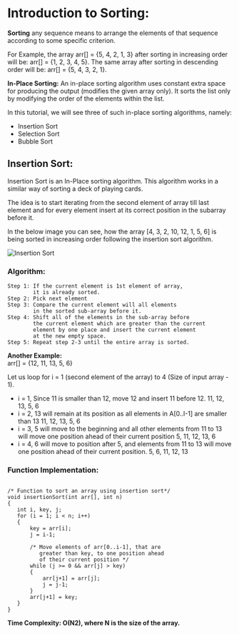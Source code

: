 # Introduction to Sorting:  
  
**Sorting** any sequence means to arrange the elements of that sequence according to some specific criterion.  

For Example, the array arr[] = {5, 4, 2, 1, 3} after sorting in increasing order will be: arr[] = {1, 2, 3, 4, 5}. The same array after sorting in descending order will be: arr[] = {5, 4, 3, 2, 1}.  

**In-Place Sorting:** An in-place sorting algorithm uses constant extra space for producing the output (modifies the given array only). It sorts the list only by modifying the order of the elements within the list.  

In this tutorial, we will see three of such in-place sorting algorithms, namely:  
+ Insertion Sort  
+ Selection Sort  
+ Bubble Sort  

## Insertion Sort:  
  
Insertion Sort is an In-Place sorting algorithm. This algorithm works in a similar way of sorting a deck of playing cards.  

The idea is to start iterating from the second element of array till last element and for every element insert at its correct position in the subarray before it.  

In the below image you can see, how the array [4, 3, 2, 10, 12, 1, 5, 6] is being sorted in increasing order following the insertion sort algorithm.  
  
![Insertion Sort](https://github.com/absognety/DSA-GeeksClasses/blob/master/Sorting/insertionsort.png "insertion sort")  
  
### Algorithm:  
```
Step 1: If the current element is 1st element of array, 
        it is already sorted.
Step 2: Pick next element
Step 3: Compare the current element will all elements 
        in the sorted sub-array before it.
Step 4: Shift all of the elements in the sub-array before 
        the current element which are greater than the current 
        element by one place and insert the current element 
        at the new empty space.
Step 5: Repeat step 2-3 until the entire array is sorted.
```  
**Another Example:**  
arr[] = {12, 11, 13, 5, 6}

Let us loop for i = 1 (second element of the array) to 4 (Size of input array - 1).  
+ i = 1, Since 11 is smaller than 12, move 12 and insert 11 before 12.
11, 12, 13, 5, 6  
+ i = 2, 13 will remain at its position as all elements in A[0..I-1] are smaller than 13
11, 12, 13, 5, 6  
+ i = 3, 5 will move to the beginning and all other elements from 11 to 13 will move one position ahead of their current position 5, 11, 12, 13, 6  
+ i = 4, 6 will move to position after 5, and elements from 11 to 13 will move one position ahead of their current position.
5, 6, 11, 12, 13  
  
### Function Implementation:  
```

/* Function to sort an array using insertion sort*/
void insertionSort(int arr[], int n) 
{ 
   int i, key, j; 
   for (i = 1; i < n; i++) 
   { 
       key = arr[i]; 
       j = i-1; 
  
       /* Move elements of arr[0..i-1], that are 
          greater than key, to one position ahead 
          of their current position */
       while (j >= 0 && arr[j] > key) 
       { 
           arr[j+1] = arr[j]; 
           j = j-1; 
       } 
       arr[j+1] = key; 
   } 
}
```  
**Time Complexity: O(N2), where N is the size of the array.**  
